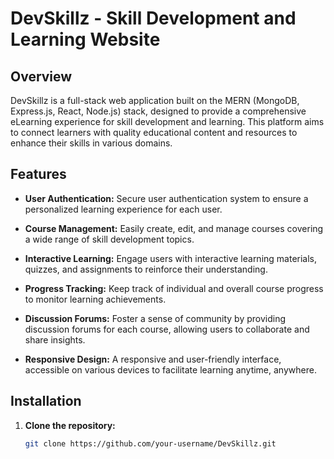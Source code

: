 # DevSkillz - Skill Development and Learning Website

## Overview

DevSkillz is a full-stack web application built on the MERN (MongoDB, Express.js, React, Node.js) stack, designed to provide a comprehensive eLearning experience for skill development and learning. This platform aims to connect learners with quality educational content and resources to enhance their skills in various domains.

## Features

- **User Authentication:** Secure user authentication system to ensure a personalized learning experience for each user.

- **Course Management:** Easily create, edit, and manage courses covering a wide range of skill development topics.

- **Interactive Learning:** Engage users with interactive learning materials, quizzes, and assignments to reinforce their understanding.

- **Progress Tracking:** Keep track of individual and overall course progress to monitor learning achievements.

- **Discussion Forums:** Foster a sense of community by providing discussion forums for each course, allowing users to collaborate and share insights.

- **Responsive Design:** A responsive and user-friendly interface, accessible on various devices to facilitate learning anytime, anywhere.

## Installation

1. **Clone the repository:**

   ```bash
   git clone https://github.com/your-username/DevSkillz.git
